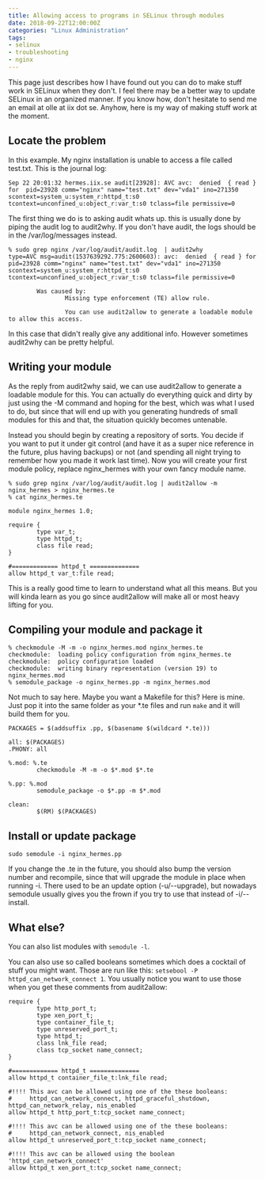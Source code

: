 ```yaml
---
title: Allowing access to programs in SELinux through modules
date: 2018-09-22T12:00:00Z
categories: "Linux Administration"
tags:
- selinux
- troubleshooting
- nginx
---
```

This page just describes how I have found out you can do to make stuff work in SELinux when they don't. I feel there may be a better way to update SELinux in an organized manner. If you know how, don't hesitate to send me an email at olle at iix dot se. Anyhow, here is my way of making stuff work at the moment.

## Locate the problem
In this example. My nginx installation is unable to access a file called test.txt. This is the journal log:
```
Sep 22 20:01:32 hermes.iix.se audit[23928]: AVC avc:  denied  { read } for  pid=23928 comm="nginx" name="test.txt" dev="vda1" ino=271350 scontext=system_u:system_r:httpd_t:s0 tcontext=unconfined_u:object_r:var_t:s0 tclass=file permissive=0
```

The first thing we do is to asking audit whats up. this is usually done by piping the audit log to audit2why. If you don't have audit, the logs should be in the /var/log/messages instead.

```
% sudo grep nginx /var/log/audit/audit.log  | audit2why
type=AVC msg=audit(1537639292.775:2600603): avc:  denied  { read } for  pid=23928 comm="nginx" name="test.txt" dev="vda1" ino=271350 scontext=system_u:system_r:httpd_t:s0 tcontext=unconfined_u:object_r:var_t:s0 tclass=file permissive=0

        Was caused by:
                Missing type enforcement (TE) allow rule.

                You can use audit2allow to generate a loadable module to allow this access.
```

In this case that didn't really give any additional info. However sometimes audit2why can be pretty helpful.

## Writing your module
As the reply from audit2why said, we can use audit2allow to generate a loadable module for this. You can actually do everything quick and dirty by just using the -M command and hoping for the best, which was what I used to do, but since that will end up with you generating hundreds of small modules for this and that, the situation quickly becomes untenable.

Instead you should begin by creating a repository of sorts. You decide if you want to put it under git control (and have it as a super nice reference in the future, plus having backups) or not (and spending all night trying to remember how you made it work last time). Now you will create your first module policy, replace nginx_hermes with your own fancy module name.

```
% sudo grep nginx /var/log/audit/audit.log | audit2allow -m nginx_hermes > nginx_hermes.te
% cat nginx_hermes.te

module nginx_hermes 1.0;

require {
        type var_t;
        type httpd_t;
        class file read;
}

#============= httpd_t ==============
allow httpd_t var_t:file read;
```

This is a really good time to learn to understand what all this means. But you will kinda learn as you go since audit2allow will make all or most heavy lifting for you.

## Compiling your module and package it
```
% checkmodule -M -m -o nginx_hermes.mod nginx_hermes.te
checkmodule:  loading policy configuration from nginx_hermes.te
checkmodule:  policy configuration loaded
checkmodule:  writing binary representation (version 19) to nginx_hermes.mod
% semodule_package -o nginx_hermes.pp -m nginx_hermes.mod
```

Not much to say here. Maybe you want a Makefile for this? Here is mine. Just pop it into the same folder as your *.te files and run `make` and it will build them for you.
```
PACKAGES = $(addsuffix .pp, $(basename $(wildcard *.te)))

all: $(PACKAGES)
.PHONY: all

%.mod: %.te
        checkmodule -M -m -o $*.mod $*.te

%.pp: %.mod
        semodule_package -o $*.pp -m $*.mod

clean:
        $(RM) $(PACKAGES)
```

## Install or update package
```
sudo semodule -i nginx_hermes.pp
```

If you change the .te in the future, you should also bump the version number and recompile, since that will upgrade the module in place when running -i. There used to be an update option (-u/--upgrade), but nowadays semodule usually gives you the frown if you try to use that instead of -i/--install. 

## What else?

You can also list modules with `semodule -l`.  

You can also use so called booleans sometimes which does a cocktail of stuff you might want. Those are run like this: `setsebool -P httpd_can_network_connect 1`. You usually notice you want to use those when you get these comments from audit2allow:

```
require {
        type http_port_t;
        type xen_port_t;
        type container_file_t;
        type unreserved_port_t;
        type httpd_t;
        class lnk_file read;
        class tcp_socket name_connect;
}

#============= httpd_t ==============
allow httpd_t container_file_t:lnk_file read;

#!!!! This avc can be allowed using one of the these booleans:
#     httpd_can_network_connect, httpd_graceful_shutdown, httpd_can_network_relay, nis_enabled
allow httpd_t http_port_t:tcp_socket name_connect;

#!!!! This avc can be allowed using one of the these booleans:
#     httpd_can_network_connect, nis_enabled
allow httpd_t unreserved_port_t:tcp_socket name_connect;

#!!!! This avc can be allowed using the boolean 'httpd_can_network_connect'
allow httpd_t xen_port_t:tcp_socket name_connect;
```


